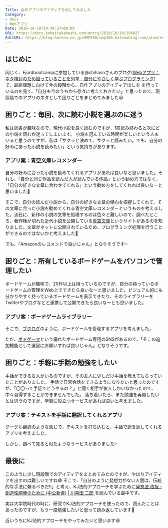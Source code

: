 ```yaml
---
Title: 自作アプリのアイディアを出してみました
Category:
- docs
- Webアプリ
Date: 2019-10-10T19:49:27+09:00
URL: https://docs.koheitakahashi.com/entry/2019/10/10/194927
EditURL: https://blog.hatena.ne.jp/NMP300/nmp300.hatenablog.com/atom/entry/26006613447451593
---
```


## はじめに
同じく、Fjordbootcampに参加している@chihasoさんのブログ([Webアプリ：ネタ検討のため困っていることを列挙 \- 自分にやさしく学ぶプログラミング](https://chihaso.hatenablog.com/entry/2019/10/01/135428))で、最終課題に向けて今の段階から、自作アプリのアイディア出しを
を行っているのを見て、「自分も今のうちから徐々に考えておきたい」と思ったので、現段階でのアプリのネタとして困りごとをまとめてみました😆

## 困りごと：毎回、次に読む小説を選ぶのに迷う

私は読書が趣味なので、現代小説を良く読むのですが、1冊読み終わると次にどの小説を読むか迷ってしまいます。
小説を選んでいる時間が楽しいという人もいると思うのですが、私は「サクッと決めて、サクッと読みたい。でも、自分の好みにあった小説を読みたい」という気持ちがあります。

### アプリ案：青空文庫レコメンダー

自分の好みに合った小説を勧めてくれるアプリがあれば良いなと思いました。それも、「自分と同じ作品を読んだ人が読んでいる作品」という勧め方ではなく、「自分の好きな文章に合わせてくれる」という勧め方をしてくれれば良いなーと思いました🤔

そこで、自分の読んだ小説から、自分の好きな文章の傾向を把握してくれて、その文章に合った小説を勧めてくれる青空文庫レコメンダーというものを考えました。流石に、新作の小説の文章を処理するのは色々と難しいので、調べたところ、著作権が切れた近代小説を公開している[青空文庫](https://www.aozora.gr.jp)というサイトがあるのを知りました。文章がネットに公開されているため、プログラミング処理を行うことができるのではないかと考えました💪

でも、「Amazonのレコメンドで良いじゃん」となりそうです💦

## 困りごと：所有しているボードゲームをパソコンで管理したい

ボードゲームが趣味で、20作以上は持っているのですが、自分の持っているボードゲームの管理をWeb上でできたら良いなーと思いました。ビジュアル的にも分かりやすく持っているボードゲームを表示できたり、そのライブラリーをTwitterやブログなどと連携して公開できたら良いなーとも思いました。

### アプリ案：ボードゲームライブラリー

そこで、[ブクログ](https://booklog.jp/)のように、ボードゲームを管理するアプリを考えました。

ただ、[ボドゲーマ](https://bodoge.hoobby.net)という優れたボードゲーム専用のSNSがあるので、「そこの追加機能として運営にお願いすれば良いじゃん」となりそうです。

## 困りごと：手軽に手話の勉強をしたい

手話ができる友人がいるのですが、その友人に少しだけ手話を教えてもらっていたことがありました。
手話で日常会話をできるようになりたいと思ったのですが、「〇〇って手話でどうやるの？」と聞く相手が友人しかいなかったので、中々習得することができませんでした。
落ち着いたら、また勉強を再開したいとは思うのですが、学習に役立つサービスがあれば良いと考えました。

### アプリ案：テキストを手話に翻訳してくれるアプリ

グーグル翻訳のような感じで、テキストを打ち込むと、手話で訳を返してくれるアプリを考えました。

しかし、調べて見ると似たようなサービスがありました💦

## 最後に

このように少し現段階でのアイディアをまとめてみたのですが、やはりアイディアを出すのは難しいですね😅
そこで、「自分のように発想力がない人間は、伝統的な手法に頼るべきだ‼️」と考え、KJ法的アプローチを学ぶために[発想法 改版 \- 創造性開発のために \(中公新書\) \| 川喜田 二郎 ](https://www.amazon.co.jp/%E7%99%BA%E6%83%B3%E6%B3%95-%E6%94%B9%E7%89%88-%E5%89%B5%E9%80%A0%E6%80%A7%E9%96%8B%E7%99%BA%E3%81%AE%E3%81%9F%E3%82%81%E3%81%AB-%E5%B7%9D%E5%96%9C%E7%94%B0-%E4%BA%8C%E9%83%8E/dp/4121801369)を読んでいる最中です。

実は大学院時代の時に、研究でKJ法的アプローチを使ったので、読んだことはあったのですが、もう一度勉強したいと思って読み返しています💪

近いうちにKJ法的アプローチをやってみたいと思います😆

